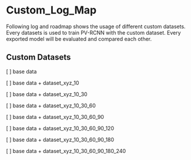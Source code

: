 # Custom_Log_Map
Following log and roadmap shows the usage of different custom datasets. Every datasets is used to train PV-RCNN with the custom dataset.
Every exported model will be evaluated and compared each other.

## Custom Datasets
[ ] base data 

[ ] base data + dataset_xyz_10

[ ] base data + dataset_xyz_10_30

[ ] base data + dataset_xyz_10_30_60

[ ] base data + dataset_xyz_10_30_60_90

[ ] base data + dataset_xyz_10_30_60_90_120

[ ] base data + dataset_xyz_10_30_60_90_180

[ ] base data + dataset_xyz_10_30_60_90_180_240
